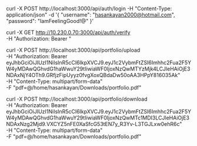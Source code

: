 curl -X POST http://localhost:3000/api/auth/login -H "Content-Type: application/json" -d '{
       "username": "hasankayan2000@hotmail.com",
       "password": "IamFeelingGood!@"
     }'



curl -X GET http://10.230.0.70:3000/api/auth/verify \
     -H "Authorization: Bearer <TOKEN>"



curl -X POST http://localhost:3000/api/portfolio/upload \
-H "Authorization: Bearer eyJhbGciOiJIUzI1NiIsInR5cCI6IkpXVCJ9.eyJ1c2VybmFtZSI6Imhhc2Fua2F5YW4yMDAwQGhvdG1haWwuY29tIiwiaWF0IjoxNzQwMTYzMjk4LCJleHAiOjE3NDAxNjY4OTh9.GRfjzFipUyyz0fvgXoxQBdaDw50oAA3HPpY816035Ak" \
-H "Content-Type: multipart/form-data" \
-F "pdf=@/home/hasankayan/Downloads/portfolio.pdf"


curl -X POST http://localhost:3000/api/portfolio/download \
-H "Authorization: Bearer eyJhbGciOiJIUzI1NiIsInR5cCI6IkpXVCJ9.eyJ1c2VybmFtZSI6Imhhc2Fua2F5YW4yMDAwQGhvdG1haWwuY29tIiwiaWF0IjoxNzQwMTc1MDI3LCJleHAiOjE3NDAxNzg2Mjd9.VXCYZ5nFE0XaSfcG53tEN7y_R3Yv-L3TGJLxw0ehR6c" \
-H "Content-Type: multipart/form-data" \
-F "pdf=@/home/hasankayan/Downloads/portfolio.pdf"
